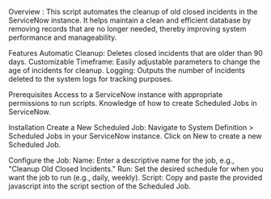 Overview : 
  This script automates the cleanup of old closed incidents in the ServiceNow instance. It helps maintain a clean and efficient database by removing records that are no longer needed, thereby improving system performance and manageability.

Features
  Automatic Cleanup: Deletes closed incidents that are older than 90 days.
  Customizable Timeframe: Easily adjustable parameters to change the age of incidents for cleanup.
  Logging: Outputs the number of incidents deleted to the system logs for tracking purposes.

Prerequisites
  Access to a ServiceNow instance with appropriate permissions to run scripts.
  Knowledge of how to create Scheduled Jobs in ServiceNow.

Installation
  Create a New Scheduled Job:
    Navigate to System Definition > Scheduled Jobs in your ServiceNow instance.
    Click on New to create a new Scheduled Job.

Configure the Job:
  Name: Enter a descriptive name for the job, e.g., "Cleanup Old Closed Incidents."
  Run: Set the desired schedule for when you want the job to run (e.g., daily, weekly).
  Script: Copy and paste the provided javascript into the script section of the Scheduled Job.
